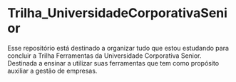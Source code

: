 # Trilha_UniversidadeCorporativaSenior
Esse repositório está destinado a organizar tudo que estou estudando para concluir a Trilha Ferramentas da Universidade Corporativa Senior. Destinada a ensinar a utilizar suas ferramentas que tem como propósito auxiliar a gestão de empresas.

